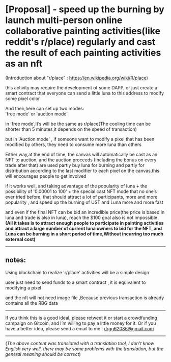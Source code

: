 
# [Proposal] - speed up the burning by launch multi-person online collaborative painting activities(like reddit's r/place) regularly and cast the result of each painting activities as an nft

(Introduction about "r/place" : https://en.wikipedia.org/wiki/R/place)

this activity may require the development of some DAPP,
or just create a smart contract that everyone can send a little luna to this address to modify some pixel color

And then,here can set up two modes:  
'free mode' or 'auction mode'

in 'free mode',It’s will be the same as r/place(The cooling time can be shorter than 5 minutes,it depends on the speed of transaction)

but in 'Auction mode' , if someone want to modify a pixel that has been modified by others, they need to consume more luna than others

Either way,at the end of time, the canvas will automatically be cast as an NFT to auction, and the auction proceeds (Including the bonus on every trade after that) are used partly buy luna for burning and partly for distribution according to the last modifier to each pixel on the canvas,this will encourages people to get involved 

if it works well, and taking advantage of the popularity of luna + the possibility of '0.00001 to 100' + the special cast NFT mode that no one’s ever tried before, 
that should attract a lot of participants, more and more popularity , and speed up the burning of UST and Luna more and more fast

and even if the final NFT can be bid an incredible price(the price is based in luna and trade is also in luna),
reach the $100 goal also is not impossible
**(All it takes is to attract enough people to participate in painting activities and attract a large number of current luna owners to bid for the NFT, and Luna can be burning in a short period of time,Without incurring too much external cost)**

-----------------------------------------------------

## notes:

Using blockchain to realize 'r/place' activities will be a simple design

user just need to send funds to a smart contract , it is equivalent to modifying a pixel

and the nft will not need image file ,Because previous transaction is already contains all the RBG data


------------------------------------------------------------------------------------------------------------------------------------------


 If you think this is a good ideal, please retweet it or start a crowdfunding campaign on Gitcoin, and I’m willing to pay a little money for it.
 Or if you have a better idea, please send a email to me :  drgg62086@gmail.com

------------------------------------------------------------------------------------------------------------------------------------------


(_The above content was translated with a translation tool, I don't know English very well, there may be some problems with the translation, but the general meaning should be correct_)
